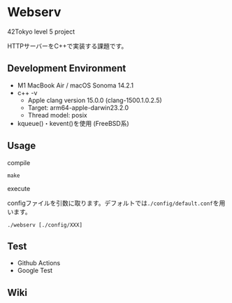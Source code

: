 # Webserv
42Tokyo level 5 project

HTTPサーバーをC++で実装する課題です。

## Development Environment
- M1 MacBook Air / macOS Sonoma 14.2.1
- c++ -v
	- Apple clang version 15.0.0 (clang-1500.1.0.2.5)
	- Target: arm64-apple-darwin23.2.0
	- Thread model: posix
- kqueue()・kevent()を使用 (FreeBSD系)

## Usage

compile
```
make
```

execute

configファイルを引数に取ります。デフォルトでは`./config/default.conf`を用います。
```
./webserv [./config/XXX]
```

## Test
- Github Actions
- Google Test


## Wiki
